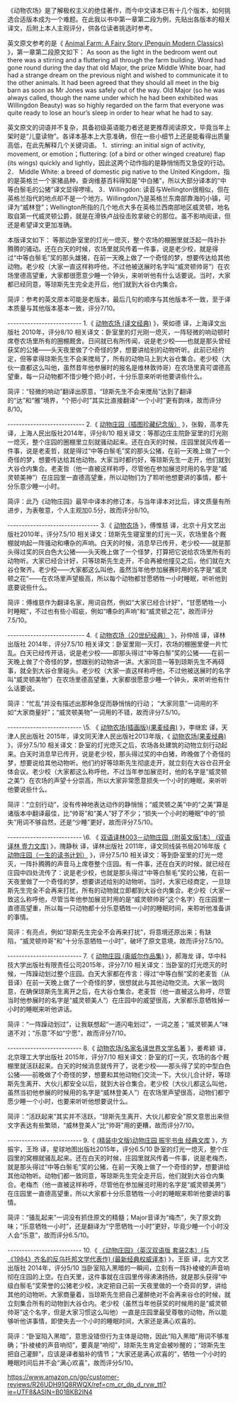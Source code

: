 《动物农场》是了解极权主义的绝佳著作，而今中文译本已有十几个版本，如何挑选合适版本成为一个难题。在此我以书中第一章第二段为例，先贴出各版本的相关译文，后附上本人主观评分，供各位读者挑选时参考。

英文原文参考的是《 [Animal Farm: A Fairy Story (Penguin Modern Classics)](https://www.amazon.cn/Animal-Farm-A-Fairy-Story-Penguin-Modern-Classics/dp/B002RI9ENW/ref=cm_cr_dp_d_rvw_txt?ie=UTF8) 》，第一章第二段原文如下：
As soon as the light in the bedroom went out there was a stirring and a fluttering all through the farm building. Word had gone round during the day that old Major, the prize Middle White boar, had had a strange dream on the previous night and wished to communicate it to the other animals. It had been agreed that they should all meet in the big barn as soon as Mr Jones was safely out of the way. Old Major (so he was always called, though the name under which he had been exhibited was Willingdon Beauty) was so highly regarded on the farm that everyone was quite ready to lose an hour’s sleep in order to hear what he had to say.

英文原文的词语并不复杂，具备初级英语能力者还是更推荐阅读原文，毕竟当年上架时是“儿童读物”。各译本基本上大意准确，但在一些小细节上还是能看得出质量高低，在此先解释几个关键词语。
1．stirring: an initial sign of activity, movement, or emotion；fluttering: (of a bird or other winged creature) flap (its wings) quickly and lightly，因此这两个动作指的是静悄悄而又急促的行动。
2． Middle White: a breed of domestic pig native to the United Kingdom，指的是英格兰一个家猪品种，查询维基百科得知是“中白猪”，所以大部分译本的“中等白鬃毛的公猪”译文显得啰嗦。
3．Willingdon: 读音与Wellington很相似，但在英格兰指代的地点却不是一个地方。Willingdon乃是英格兰东南部靠海的小镇，可译为“威林登”；Wellington所指的几个地点大多在英格兰西南部地区威灵顿，地名取自第一代威灵顿公爵，就是在滑铁卢战役击败拿破仑的那位。虽不影响阅读，但还是希望译文更加准确。

本版译文如下：
等那边卧室里的灯光一熄灭，整个农场的棚圈里就泛起一阵扑扑腾腾的骚动。还在白天的时候，农场里就风传着一件事，说是老少校，就是得过“中等白鬃毛”奖的那头雄猪，在前一天晚上做了一个奇怪的梦，想要传达给其他动物。老少校（大家一直这样称呼他，不过他被送展时名字叫“威灵顿帅哥”）在农场里德高望重，大家都很愿意少睡一个钟头，来听听他有什么话要说。当时，大家都已经同意，等琼斯先生完全走开后，他们就到大谷仓内集合。

简评：参考的英文原本可能是老版本，最后几句的顺序与其他版本不一致，至于译本质量与其他版本基本一致，评分7/10。

\--------------------------
1.《 [动物农场 (译文经典)](https://www.amazon.cn/动物农场-译文经典/dp/B0099MSHJQ/ref=cm_cr_dp_d_rvw_txt?ie=UTF8) 》，荣如德 译，上海译文出版社 2010年，评分8/10
相关译文：卧室里的灯光刚一熄灭，一阵轻微的响动顿时席卷农场里所有的圈棚厩舍。日间就已有所传闻，说是老少校——也就是那头曾经获奖的公猪——头天夜里做了个奇怪的梦，想要讲给别的动物听听。此前已经约定，但等拿得琼斯先生不会来搅局了，所有的动物马上到大谷仓集合。老少校（大伙一直都这么叫他，虽然昔年他参展时的报名是维林敦帅哥）在农场里真可谓德高望重，每一只动物都不惜少睡个把小时，十分乐意来听听他要讲些什么。

简评：“轻微的响动”翻译出原意，“琼斯先生不会来搅局”达到了翻译的“达”和“雅”境界，“个把小时”其实比直接翻译“一个小时”更有韵味，故而评分8/10。

\---------------------------
2.《 [动物庄园（插图珍藏纪念版）](https://www.amazon.cn/动物庄园（插图珍藏纪念版）/dp/B01EFGIDJE/ref=cm_cr_dp_d_rvw_txt?ie=UTF8) 》，张毅，高孝先 译，上海人民出版社2014年，评分8/10
相关译文：等那边庄主院卧室里的灯光刚一熄灭，整个庄园的圈棚里立刻就骚动起来。还在白天的时候，庄园里就风传着一件事，说是老麦哲，就是得过“中等白鬃毛”奖的那头公猪，在前一天晚上做了一个奇怪的梦，想要传达给其他动物。大家当时都约好，等琼斯先生一走开，他们就到大谷仓内集合。老麦哲（他一直被这样称呼，尽管他在参加展览时用的名字是“威灵顿美神”）在庄园里一直德高望重，所以动物们为了聆听他想要讲的事情，都十分乐意少睡一小时。

简评：此乃《动物庄园》最早中译本的修订本，与当年译本对比后，译文质量有所进步，为表敬意，个人主观加0.5分，故而评分8/10。

\--------------------------------
3.《 [动物农场](https://www.amazon.cn/动物农场/dp/B00MHJMTII/ref=cm_cr_dp_d_rvw_txt?ie=UTF8) 》，傅惟慈 译，北京十月文艺出版社2010年，评分7.5/10
相关译文：琼斯先生寝室里的灯光一灭，农场里各个厩棚就响起一阵骚动和嘈杂的声响。白天的时候，消息早已传开，老少校——就是那头得过奖的灰白色大公猪——头天晚上做了一个怪梦，打算把它说给农场里所有的动物听。大家已经合计好，只等琼斯先生走开，不会再被他撞见之后，他们就在大谷仓聚齐。老少校——大家都这么叫他，虽然当年他参加展赛时用的名字是“威灵顿之花”——在农场里声望极高，所以每个动物都甘愿牺牲一小时睡眠，听听他到底要说些什么。

简评：傅维慈作为翻译名家，用词自然，例如“大家已经合计好”，“甘愿牺牲一小时睡眠”，不过也有些小瑕疵，例如“嘈杂的声响”和“威灵顿之花”，故而评分7.5/10。

\---------------------------
4.《 [动物农场（20世纪经典）](https://www.amazon.cn/动物农场（20世纪经典）/dp/B00LHCEMPO/ref=cm_cr_dp_d_rvw_txt?ie=UTF8) 》，孙仲旭 译，译林出版社 2014年，评分7.5/10
相关译文：卧室里刚一灭灯，农场的棚圈里便一片忙乱。白天已经传开话，说是老少校——即那头得过“中等白鬃”奖的公猪——在前一天晚上做了个奇怪的梦，想跟别的动物讲一讲。大家同意一等到琼斯先生不再碍事，就全到大谷仓里碰头。老少校（大家一直这样称呼他，不过他被送展时的名字叫“威灵顿美物”）在农场里德高望重，大家都很愿意少睡一个钟头，来听听他有什么话要说。

简评：“忙乱”并没有描述出那种急促而静悄悄的行动； “大家同意”一词用的不如“大家商量好”；“威灵顿美物”一词用的不错，故而评分7.5/10。

\--------------------------
\5. 《 [动物农场(插画版)(果麦经典)](https://www.amazon.cn/动物农场-插画版-果麦经典/dp/B0143XC0DY/ref=cm_cr_dp_d_rvw_txt?ie=UTF8) 》，李继宏 译，天津人民出版社 2015年，译文同天津人民出版社2013年版，《 [动物农场(果麦经典)](https://www.amazon.cn/动物农场-果麦经典/dp/B00CBDG2ZQ/ref=cm_cr_dp_d_rvw_txt?ie=UTF8) 》，评分7.5/10
相关译文：卧室的灯光熄灭之后，农场各处建筑的动物立刻行动起来。白天时消息早已传开，说是老少校，那头得过奖的中白猪，昨晚做了个奇怪的梦，想要说给其他动物听。他们约好等琼斯先生彻底走开，就立刻在大谷仓召开全体会议。老少校（大家都这么称呼他，不过当年参加展览时，他的名字是“威灵顿之美”）在农场的声望十分崇高，所以大家非常愿意损失一个小时的睡眠，来听听他要说些什么。

简评：“立刻行动”，没有传神地表达动作的静悄悄；“威灵顿之美”中的“之美”算是诸版本中翻译最佳，比“帅哥”和“美人”好了不少；“损失一个小时的睡眠”中的“损失”用词不够自然，还是“少睡”更好，故而评分7.5/10。

\--------------------------
\6. 《 [双语译林003－动物庄园（附英文版1本） (双语译林 壹力文库)](https://www.amazon.cn/双语译林003－动物庄园（附英文版1本）-双语译林-壹力文库/dp/B01KEXO09O/ref=cm_cr_dp_d_rvw_txt?ie=UTF8) 》，隗静秋 译，译林出版社 2011年，译文同线装书局2016年版《 [动物庄园（一生的读书计划）](https://www.amazon.cn/动物庄园（一生的读书计划）/dp/B01KEXO2E2/ref=cm_cr_dp_d_rvw_txt?ie=UTF8) 》，评分7.5/10
相关译文：等到卧室里的灯光一熄灭，一阵扑腾腾的声音马上席卷整个庄园。有一件事，还在白天的时候，就已经在庄园中四处流传了：说是老少校，也就是那头得过“中等白鬃毛”奖的公猪，在前一天夜里做了一个奇怪的梦，想要讲述给别的动物听。当时，大家已经商定，一旦琼斯先生完全不会再来打扰，所有的动物就立即都到大谷仓内集合。老少校（大家一致这么称呼他，尽管当年他参加展览时用的是“威灵顿帅哥”这个名字）在庄园里一直德高望重，所以每一只动物都十分乐意牺牲一小时的睡眠时间，来聆听他准备讲的事情。

简评：有亮点，例如“琼斯先生完全不会再来打扰”，将意境还原出来；有缺陷，“威灵顿帅哥”和“十分乐意牺牲一小时”，破坏了原文意境，故而评分7.5/10。

\--------------------------
7.《 [动物庄园 (奥威尔作品集)](https://www.amazon.cn/动物庄园-奥威尔作品集/dp/B01GH10SSO/ref=cm_cr_dp_d_rvw_txt?ie=UTF8) 》，郝海龙 译，华中科技大学出版社有限责任公司2015年，评分7/10
相关译文：当卧室的灯光熄灭的时候，一阵躁动划过整个庄园。白天大家都在传言：得过“中等白鬃”奖的老麦哲（从音译）在前一天晚上做了一个奇怪的梦，很想就此与其他动物交流。大家一致同意，在确保琼斯先生离开之后，在大谷仓集合。老麦哲（他一直被这么称呼，尽管当时他参展时的名字是“威灵顿美人”）在庄园中的威望很高，大家都乐意牺牲掉一小时的睡眠来听他讲话。

简评：“一阵躁动划过”，让我联想起“一道闪电划过”，一词之差；“威灵顿美人”味道不对；“乐意”不如“宁愿”，故而评分7/10。

\--------------------------
8.《 [动物农场/名家名译世界文学名著](https://www.amazon.cn/动物农场-名家名译世界文学名著/dp/B0181R7CY0/ref=cm_cr_dp_d_rvw_txt?ie=UTF8) 》，姜希颖 译，北京理工大学出版社 2015年，评分7/10
相关译文：卧室的灯一灭，农场的各个厩棚里就活跃起来。白天的时候消息就传开了，说老少校——那头得了奖的中型白色公猪——前晚做了个奇怪的梦，想要和其他动物们交流一下。大伙儿合计好，等琼斯先生离开、大伙儿都安全以后，就到大谷仓集合。老少校（大伙儿都这么叫他，虽然当初他参展的时候用的名字是“威林登美人”）在农场里声望很高，动物们都宁愿少睡一个小时，也要来听听他想要说什么。

简评：“活跃起来”其实并不活跃，“琼斯先生离开、大伙儿都安全”原文意思出来但文字表达有些繁琐，“威林登美人”比“帅哥”用的更糟，故而评分7/10。

\--------------------------
9.《 [(精装中文版)动物庄园 振宇书虫 经典文库](https://www.amazon.cn/精装中文版-动物庄园-振宇书虫-经典文库/dp/B017JY0XWY/ref=cm_cr_dp_d_rvw_txt?ie=UTF8) 》，方振宇，王玲 译，星球地图出版社2015年，评分6.5/10
卧室的灯光一熄灭，整个庄园里的窝棚就骚乱起来。还在白天的时候，庄园里就风传着一件事，说是老梅杰，就是那头得过“中等白鬃毛”奖的公猪，在前一天晚上做了一个奇怪的梦，想要讲给其他动物听。动物们都一致同意，等琼斯先生完全走开后，他们就到大谷仓内集合。老梅杰（他一直被这样称呼，尽管他在参加展览时用的名字是“威灵顿美男”）在庄园里一直德高望重，所以大家都十分乐意牺牲一小时的睡眠来聆听他要讲的事情。

简评：“骚乱起来”一词没有抓住原文的精髓；Major音译为“梅杰”，失了原文韵味；“乐意牺牲一小时”，还是翻译为“宁愿牺牲一小时”更好，毕竟少睡一个小时没人会“乐意”，故而评分6.5/10。

\--------------------------
10.《 [《动物庄园》（英汉双语版 套装2本）(与《1984》齐名的反乌托邦文学代表作) (最新经典权威译本)](https://www.amazon.cn/《动物庄园》（英汉双语版-套装2本）-与《1984》齐名的反乌托邦文学代表作-最新经典权威译本/dp/B00GZEK9SI/ref=cm_cr_dp_d_rvw_txt?ie=UTF8) 》，王臣 译，北方文艺出版社 2014年，评分5/10
当卧室陷入黑暗的一瞬间，立刻有一阵扑棱棱的声音响彻在庄园的上空。在白天里，这件事就在庄园里传得沸沸扬扬，就是那头获得“中级白鬃毛”奖荣誉的公猪老少校，决定把自己前一天夜里做的一个奇异的梦，讲给其他的动物听。大家商量着，当琼斯先生把自己灌醉绝对不会再来谷仓的时候，就立刻集合所有的动物到大谷仓内。老少校（虽然当年他获奖的时候用的是“威灵顿帅哥”这个名字，但是大家习惯这么叫他）一直是庄园里最受尊敬的动物，所以能够听他讲事情，即使失去一个小时的睡眠时间，大家还是满心欢喜的。

简评：“卧室陷入黑暗”，意思没错但行为主体是动物，因此“陷入黑暗”用词不够准确；“扑棱棱的声音响彻”，要真是“响彻”，琼斯先生肯定会被吵醒的；“琼斯先生把自己灌醉”，应该是译者脑补的情节；“大家还是满心欢喜的”，牺牲一个小时的睡眠时间后并不会“满心欢喜”，故而评分5/10。



https://www.amazon.cn/gp/customer-reviews/R26UDH91Q8RWQX/ref=cm_cr_dp_d_rvw_ttl?ie=UTF8&ASIN=B01BKB2IN4